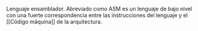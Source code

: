 Lenguaje ensamblador. Abreviado como ASM es un lenguaje de bajo nivel con una fuerte correspondencia entre las instrucciones del lenguaje y el [[Código máquina]] de la arquitectura.   